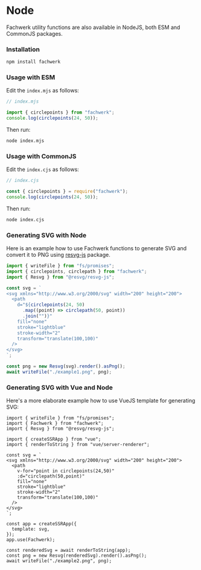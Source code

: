 # Node

Fachwerk utility functions are also available in NodeJS, both ESM and CommonJS packages.

### Installation

```bash
npm install fachwerk
```

### Usage with ESM

Edit the `index.mjs` as follows:

```js
// index.mjs

import { circlepoints } from "fachwerk";
console.log(circlepoints(24, 50));
```

Then run:

```bash
node index.mjs
```

### Usage with CommonJS

Edit the `index.cjs` as follows:

```js
// index.cjs

const { circlepoints } = require("fachwerk");
console.log(circlepoints(24, 50));
```

Then run:

```bash
node index.cjs
```

### Generating SVG with Node

Here is an example how to use Fachwerk functions to generate SVG and convert it to PNG using [resvg-js](https://github.com/yisibl/resvg-js) package.

```js
import { writeFile } from "fs/promises";
import { circlepoints, circlepath } from "fachwerk";
import { Resvg } from "@resvg/resvg-js";

const svg = `
<svg xmlns="http://www.w3.org/2000/svg" width="200" height="200">
  <path
    d="${circlepoints(24, 50)
      .map((point) => circlepath(50, point))
      .join("")}"
    fill="none"
    stroke="lightblue"
    stroke-width="2"
    transform="translate(100,100)"
  />
</svg>
`;

const png = new Resvg(svg).render().asPng();
await writeFile("./example1.png", png);
```

### Generating SVG with Vue and Node

Here's a more elaborate example how to use VueJS template for generating SVG:

```
import { writeFile } from "fs/promises";
import { Fachwerk } from "fachwerk";
import { Resvg } from "@resvg/resvg-js";

import { createSSRApp } from "vue";
import { renderToString } from "vue/server-renderer";

const svg = `
<svg xmlns="http://www.w3.org/2000/svg" width="200" height="200">
  <path
    v-for="point in circlepoints(24,50)"
    :d="circlepath(50,point)"
    fill="none"
    stroke="lightblue"
    stroke-width="2"
    transform="translate(100,100)"
  />
</svg>
`;

const app = createSSRApp({
  template: svg,
});
app.use(Fachwerk);

const renderedSvg = await renderToString(app);
const png = new Resvg(renderedSvg).render().asPng();
await writeFile("./example2.png", png);
```
